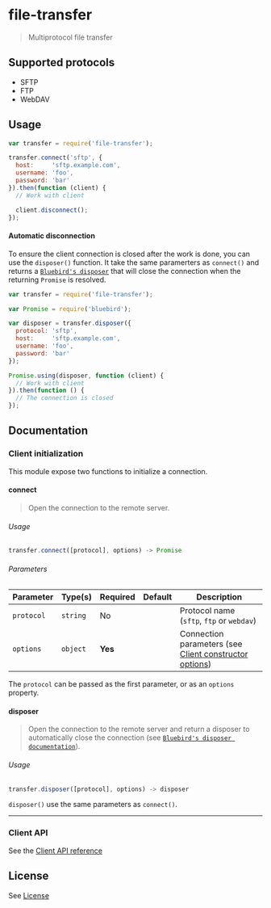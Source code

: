 # file-transfer

> Multiprotocol file transfer

## Supported protocols

* SFTP
* FTP
* WebDAV

## Usage

```js
var transfer = require('file-transfer');

transfer.connect('sftp', {
  host:     'sftp.example.com',
  username: 'foo',
  password: 'bar'
}).then(function (client) {
  // Work with client

  client.disconnect();
});
```

#### Automatic disconnection

To ensure the client connection is closed after the work is done, you can use the `disposer()` function.
It take the same paramerters as `connect()` and returns a [`Bluebird's disposer`](http://bluebirdjs.com/docs/api/disposer.html) that will close the connection when the returning `Promise` is resolved.

```js
var transfer = require('file-transfer');

var Promise = require('bluebird');

var disposer = transfer.disposer({
  protocol: 'sftp',
  host:     'sftp.example.com',
  username: 'foo',
  password: 'bar'
});

Promise.using(disposer, function (client) {
  // Work with client
}).then(function () {
  // The connection is closed
});
```

## Documentation

### Client initialization

This module expose two functions to initialize a connection.

#### connect

> Open the connection to the remote server.

###### Usage

```js
transfer.connect([protocol], options) -> Promise
```

###### Parameters

| Parameter    | Type(s)  | Required | Default | Description                                                                      |
| ------------ | -------- | -------- | --------| -------------------------------------------------------------------------------- |
| `protocol`   | `string` | No       |         | Protocol name (`sftp`, `ftp` or `webdav`)                                        |
| `options`    | `object` | **Yes**  |         | Connection parameters (see [Client constructor options](docs/client.md#options)) |

The `protocol` can be passed as the first parameter, or as an `options` property.

#### disposer

> Open the connection to the remote server and return a disposer to automatically close the connection (see [`Bluebird's disposer documentation`](http://bluebirdjs.com/docs/api/disposer.html)).

###### Usage

```js
transfer.disposer([protocol], options) -> disposer
```

`disposer()` use the same parameters as `connect()`.

---

### Client API

See the [Client API reference](docs/client.md)

## License

See [License](LICENSE)
